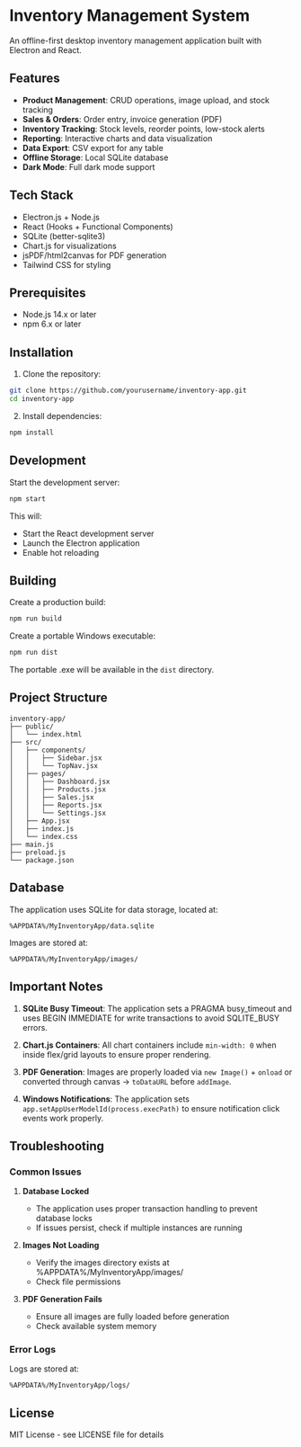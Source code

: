 # Inventory Management System

An offline-first desktop inventory management application built with Electron and React.

## Features

- **Product Management**: CRUD operations, image upload, and stock tracking
- **Sales & Orders**: Order entry, invoice generation (PDF)
- **Inventory Tracking**: Stock levels, reorder points, low-stock alerts
- **Reporting**: Interactive charts and data visualization
- **Data Export**: CSV export for any table
- **Offline Storage**: Local SQLite database
- **Dark Mode**: Full dark mode support

## Tech Stack

- Electron.js + Node.js
- React (Hooks + Functional Components)
- SQLite (better-sqlite3)
- Chart.js for visualizations
- jsPDF/html2canvas for PDF generation
- Tailwind CSS for styling

## Prerequisites

- Node.js 14.x or later
- npm 6.x or later

## Installation

1. Clone the repository:
```bash
git clone https://github.com/yourusername/inventory-app.git
cd inventory-app
```

2. Install dependencies:
```bash
npm install
```

## Development

Start the development server:
```bash
npm start
```

This will:
- Start the React development server
- Launch the Electron application
- Enable hot reloading

## Building

Create a production build:
```bash
npm run build
```

Create a portable Windows executable:
```bash
npm run dist
```

The portable .exe will be available in the `dist` directory.

## Project Structure

```
inventory-app/
├── public/
│   └── index.html
├── src/
│   ├── components/
│   │   ├── Sidebar.jsx
│   │   └── TopNav.jsx
│   ├── pages/
│   │   ├── Dashboard.jsx
│   │   ├── Products.jsx
│   │   ├── Sales.jsx
│   │   ├── Reports.jsx
│   │   └── Settings.jsx
│   ├── App.jsx
│   ├── index.js
│   └── index.css
├── main.js
├── preload.js
└── package.json
```

## Database

The application uses SQLite for data storage, located at:
```
%APPDATA%/MyInventoryApp/data.sqlite
```

Images are stored at:
```
%APPDATA%/MyInventoryApp/images/
```

## Important Notes

1. **SQLite Busy Timeout**: The application sets a PRAGMA busy_timeout and uses BEGIN IMMEDIATE for write transactions to avoid SQLITE_BUSY errors.

2. **Chart.js Containers**: All chart containers include `min-width: 0` when inside flex/grid layouts to ensure proper rendering.

3. **PDF Generation**: Images are properly loaded via `new Image()` + `onload` or converted through canvas → `toDataURL` before `addImage`.

4. **Windows Notifications**: The application sets `app.setAppUserModelId(process.execPath)` to ensure notification click events work properly.

## Troubleshooting

### Common Issues

1. **Database Locked**
   - The application uses proper transaction handling to prevent database locks
   - If issues persist, check if multiple instances are running

2. **Images Not Loading**
   - Verify the images directory exists at %APPDATA%/MyInventoryApp/images/
   - Check file permissions

3. **PDF Generation Fails**
   - Ensure all images are fully loaded before generation
   - Check available system memory

### Error Logs

Logs are stored at:
```
%APPDATA%/MyInventoryApp/logs/
```

## License

MIT License - see LICENSE file for details
